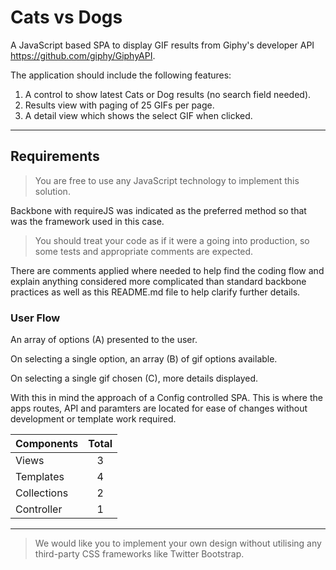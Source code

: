 # Cats vs Dogs

A JavaScript based SPA to display GIF results from Giphy's developer API https://github.com/giphy/GiphyAPI.

The application should include the following features:

1. A control to show latest Cats or Dog results (no search field needed).
2. Results view with paging of 25 GIFs per page.
3. A detail view which shows the select GIF when clicked.

---

## Requirements

> You are free to use any JavaScript technology to implement this solution.

Backbone with requireJS was indicated as the preferred method so that was the framework used in this case.

> You should treat your code as if it were a going into production, so some tests and appropriate comments are expected.

There are comments applied where needed to help find the coding flow and explain anything considered more complicated than standard backbone practices as well as this README.md file to help clarify further details.

### User Flow

An array of options (A) presented to the user.

On selecting a single option, an array (B) of gif options available.

On selecting a single gif chosen (C), more details displayed.

With this in mind the approach of a Config controlled SPA. This is where the apps routes, API and paramters are located for ease of changes without development or template work required.

| Components    | Total        	|
| ------------- |:-------------:|
| Views			| 3 			|
| Templates     | 4				|
| Collections 	| 2 			|
| Controller	| 1				|

---

> We would like you to implement your own design without utilising any third-party CSS frameworks like Twitter Bootstrap.